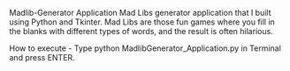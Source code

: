 Madlib-Generator Application
Mad Libs generator application that I built using Python and Tkinter. 
Mad Libs are those fun games where you fill in the blanks with different types of words, and the result is often hilarious.

How to execute - Type python MadlibGenerator_Application.py in Terminal and press ENTER.
